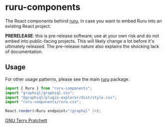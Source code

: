 # ruru-components

The React components behind [ruru](), in case you want to embed Ruru into an
existing React project.

**PRERELEASE**: this is pre-release software; use at your own risk and do not
embed into public-facing projects. This will likely change a lot before it's
ultimately released. The pre-release nature also explains the shocking lack of
documentation.

## Usage

For other usage patterns, please see the main [ruru][] package.

```js
import { Ruru } from "ruru-components";
import "graphiql/graphiql.css";
import "@graphiql/plugin-explorer/dist/style.css";
import "ruru-components/ruru.css";

React.render(<Ruru endpoint="/graphql" />);
```

[GNU Terry Pratchett](http://www.gnuterrypratchett.com/)

[ruru]: https://www.npmjs.com/package/ruru
